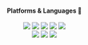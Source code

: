 <div align="center">
<h4> Platforms & Languages 💭</h4>
<div>
<img src="https://img.shields.io/badge/python-3776AB?style=flat-square&logo=python&logoColor=white"> <img src="https://img.shields.io/badge/c-A8B9CC?style=flat-square&logo=c&logoColor=white"> <img src="https://img.shields.io/badge/c++-00599C?style=flat-square&logo=c%2B%2B&logoColor=white"/>
<img src="https://img.shields.io/badge/typescript-%23007ACC.svg?style=flat-square&logo=typescript&logoColor=white"/> <img src="https://img.shields.io/badge/javascript-F7DF1E?style=flat-square&logo=javascript&logoColor=black"> 
</div>
<div>
<img src="https://img.shields.io/badge/react-61DAFB?style=flat-square&logo=react&logoColor=black"> <img src="https://img.shields.io/badge/Next-black?style=flat-square&logo=next.js&logoColor=white"/> <img src="https://img.shields.io/badge/django-092E20?style=flat-square&logo=django&logoColor=white">
</div>
